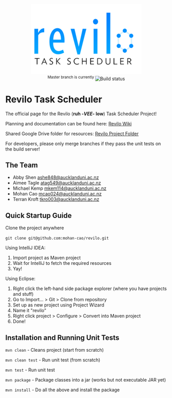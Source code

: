 <div align="center">
<a href="https://github.com/mohan-cao/revilo"><img style="display:inline-block;" src="./revilo.png" alt="Our logo WIP"></a>
<br>
<sup>Master branch is currently </sup><a href="https://travis-ci.com/mohan-cao/revilo"><img style="display:inline-block;" src="https://travis-ci.com/mohan-cao/revilo.svg?token=geujzTyWrzPD96doTGqK&branch=master" alt="Build status"></a>
</div>

# Revilo Task Scheduler

The official page for the Revilo (**ruh -*VEE*- low**) Task Scheduler Project!

Planning and documentation can be found here: [Revilo Wiki](https://github.com/mohan-cao/revilo/wiki)

Shared Google Drive folder for resources: [Revilo Project Folder](https://drive.google.com/open?id=0B6EjuC_mOLoyZ2NCa0RuOEp4Y3c)

For developers, please only merge branches if they pass the unit tests on the build server!

## The Team

- Abby Shen ashe848@aucklanduni.ac.nz
- Aimee Tagle atag549@aucklanduni.ac.nz
- Michael Kemp mkem114@aucklanduni.ac.nz
- Mohan Cao mcao024@aucklanduni.ac.nz
- Terran Kroft tkro003@aucklanduni.ac.nz

## Quick Startup Guide

Clone the project anywhere

`git clone git@github.com:mohan-cao/revilo.git`

Using IntelliJ IDEA:

1. Import project as Maven project
2. Wait for IntelliJ to fetch the required resources
3. Yay!

Using Eclipse:

1. Right click the left-hand side package explorer (where you have projects and stuff)
2. Go to Import... > Git > Clone from repository
3. Set up as new project using Project Wizard
4. Name it "revilo"
5. Right click project > Configure > Convert into Maven project
6. Done! 

## Installation and Running Unit Tests

`mvn clean` - Cleans project (start from scratch)

`mvn clean test` - Run unit test (from scratch)

`mvn test` - Run unit test

`mvn package` - Package classes into a jar (works but not executable JAR yet)

`mvn install` - Do all the above and install the package
